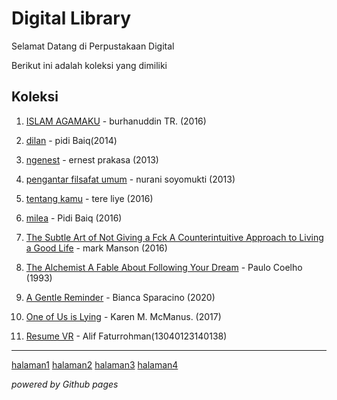 # Digital Library

Selamat Datang di Perpustakaan Digital

Berikut ini adalah koleksi yang dimiliki
## Koleksi

1. [ISLAM AGAMAKU](ebook/bukuislamagamaku.pdf) - burhanuddin TR. (2016)
2. [dilan](ebook/dilan.pdf) - pidi Baiq(2014)
3. [ngenest](ebook/ngenest.pdf) - ernest prakasa (2013)
4. [pengantar filsafat umum](ebook/pengantar-filsafat-umum.pdf) - nurani soyomukti (2013)
5. [tentang kamu](ebook/Tereliye-tentangkamu.pdf) - tere liye (2016)
6. [milea](ebook/milea.pdf) - Pidi Baiq (2016)
7. [The Subtle Art of Not Giving a Fck A Counterintuitive Approach to Living a Good Life](ebook/TheSubtleArtofNotGivingaFckACounterintuitiveApproachtoLivingaGoodLife.pdf) - mark Manson (2016)
8. [The Alchemist A Fable About Following Your Dream](ebook/AboutFollowingYourDream(Coelho,Paulo)(z-lib.org).pdf) - Paulo Coelho (1993)
9. [A Gentle Reminder](ebook/AGentleReminder(BiancaSparacino)(z-lib.org).pdf) - Bianca Sparacino (2020)
10. [One of Us is Lying](ebook/OneofUsisLying(KarenM.McManus)(z-lib.org).pdf) - Karen M. McManus. (2017)

11. [Resume VR](ebook/ResumeVR.pdf) - Alif Faturrohman(13040123140138)
---

[halaman1](webti/halaman1.html) [halaman2](webti/halaman2.html) [halaman3](webti/halaman3.html) [halaman4](webti/halaman4.html)

*powered by Github pages*
